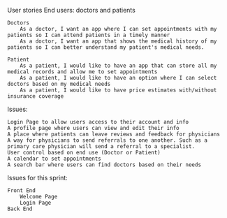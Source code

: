 User stories
End users: doctors and patients
	
	Doctors
		As a doctor, I want an app where I can set appointments with my patients so I can attend patients in a timely manner
		As a doctor, I want an app that shows the medical history of my patients so I can better understand my patient's medical needs.

	Patient 
		As a patient, I would like to have an app that can store all my medical records and allow me to set appointments 
		As a patient, I would like to have an option where I can select doctors based on my medical needs
		As a patient, I would like to have price estimates with/without insurance coverage


Issues:

	Login Page to allow users access to their account and info
	A profile page where users can view and edit their info
	A place where patients can leave reviews and feedback for physicians
	A way for physicians to send referrals to one another. Such as a primary care physician will send a referral to a specialist. 
	User control based on end use (Doctor or Patient) 
	A calendar to set appointments
	A search bar where users can find doctors based on their needs


Issues for this sprint: 
	
	Front End
		Welcome Page
		Login Page
	Back End 

